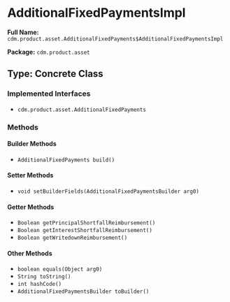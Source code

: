 # AdditionalFixedPaymentsImpl

**Full Name:** `cdm.product.asset.AdditionalFixedPayments$AdditionalFixedPaymentsImpl`

**Package:** `cdm.product.asset`

## Type: Concrete Class

### Implemented Interfaces

- `cdm.product.asset.AdditionalFixedPayments`

### Methods

#### Builder Methods

- `AdditionalFixedPayments build()`

#### Setter Methods

- `void setBuilderFields(AdditionalFixedPaymentsBuilder arg0)`

#### Getter Methods

- `Boolean getPrincipalShortfallReimbursement()`
- `Boolean getInterestShortfallReimbursement()`
- `Boolean getWritedownReimbursement()`

#### Other Methods

- `boolean equals(Object arg0)`
- `String toString()`
- `int hashCode()`
- `AdditionalFixedPaymentsBuilder toBuilder()`

